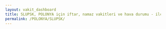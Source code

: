 ```yaml
---
layout: vakit_dashboard
title: SLUPSK, POLONYA için iftar, namaz vakitleri ve hava durumu - ilçe/eyalet seç
permalink: /POLONYA/SLUPSK/
---
```


<script type="text/javascript">
  var GLOBAL_COUNTRY = 'POLONYA';
  var GLOBAL_CITY = 'SLUPSK';
  var GLOBAL_STATE = '';
  var lat = 72;
  var lon = 21;
</script>
